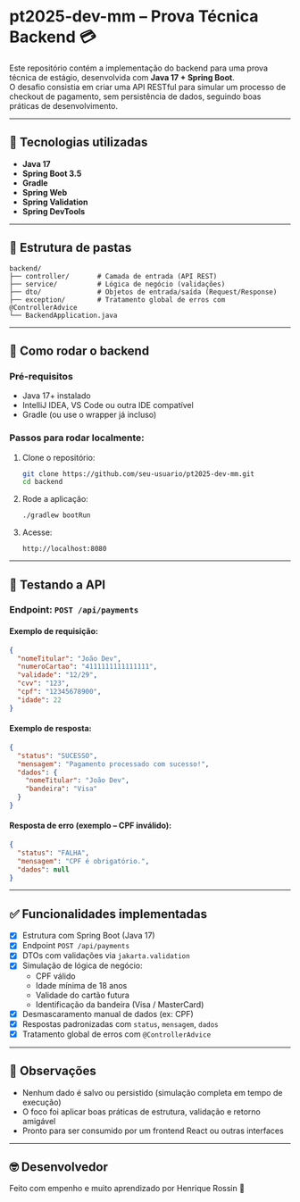 # pt2025-dev-mm – Prova Técnica Backend 💳

Este repositório contém a implementação do backend para uma prova técnica de estágio, desenvolvida com **Java 17 + Spring Boot**.  
O desafio consistia em criar uma API RESTful para simular um processo de checkout de pagamento, sem persistência de dados, seguindo boas práticas de desenvolvimento.

---

## 🚀 Tecnologias utilizadas

- **Java 17**
- **Spring Boot 3.5**
- **Gradle**
- **Spring Web**
- **Spring Validation**
- **Spring DevTools**

---

## 📁 Estrutura de pastas

```
backend/
├── controller/       # Camada de entrada (API REST)
├── service/          # Lógica de negócio (validações)
├── dto/              # Objetos de entrada/saída (Request/Response)
├── exception/        # Tratamento global de erros com @ControllerAdvice
└── BackendApplication.java
```

---

## 🔌 Como rodar o backend

### Pré-requisitos

- Java 17+ instalado
- IntelliJ IDEA, VS Code ou outra IDE compatível
- Gradle (ou use o wrapper já incluso)

### Passos para rodar localmente:

1. Clone o repositório:
   ```bash
   git clone https://github.com/seu-usuario/pt2025-dev-mm.git
   cd backend
   ```

2. Rode a aplicação:
   ```bash
   ./gradlew bootRun
   ```

3. Acesse:
   ```
   http://localhost:8080
   ```

---

## 🧪 Testando a API

### Endpoint: `POST /api/payments`

#### Exemplo de requisição:

```json
{
  "nomeTitular": "João Dev",
  "numeroCartao": "4111111111111111",
  "validade": "12/29",
  "cvv": "123",
  "cpf": "12345678900",
  "idade": 22
}
```

#### Exemplo de resposta:

```json
{
  "status": "SUCESSO",
  "mensagem": "Pagamento processado com sucesso!",
  "dados": {
    "nomeTitular": "João Dev",
    "bandeira": "Visa"
  }
}
```

#### Resposta de erro (exemplo – CPF inválido):

```json
{
  "status": "FALHA",
  "mensagem": "CPF é obrigatório.",
  "dados": null
}
```

---

## ✅ Funcionalidades implementadas

- [x] Estrutura com Spring Boot (Java 17)
- [x] Endpoint `POST /api/payments`
- [x] DTOs com validações via `jakarta.validation`
- [x] Simulação de lógica de negócio:
  - CPF válido
  - Idade mínima de 18 anos
  - Validade do cartão futura
  - Identificação da bandeira (Visa / MasterCard)
- [x] Desmascaramento manual de dados (ex: CPF)
- [x] Respostas padronizadas com `status`, `mensagem`, `dados`
- [x] Tratamento global de erros com `@ControllerAdvice`

---

## 📌 Observações

- Nenhum dado é salvo ou persistido (simulação completa em tempo de execução)
- O foco foi aplicar boas práticas de estrutura, validação e retorno amigável
- Pronto para ser consumido por um frontend React ou outras interfaces

---

## 🤓 Desenvolvedor

Feito com empenho e muito aprendizado por Henrique Rossin 🚀

